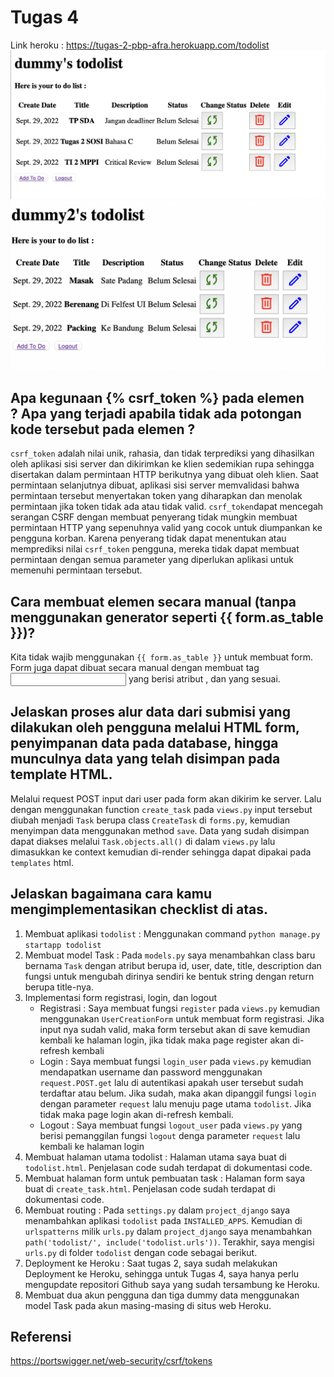 # Tugas 4

Link heroku : https://tugas-2-pbp-afra.herokuapp.com/todolist
![image](dummy1.png)
![image](dummy2.png)

## Apa kegunaan {% csrf_token %} pada elemen <form>? Apa yang terjadi apabila tidak ada potongan kode tersebut pada elemen <form>? ##
`csrf_token` adalah nilai unik, rahasia, dan tidak terprediksi yang dihasilkan oleh aplikasi sisi server dan dikirimkan ke klien sedemikian rupa sehingga disertakan dalam permintaan HTTP berikutnya yang dibuat oleh klien. Saat permintaan selanjutnya dibuat, aplikasi sisi server memvalidasi bahwa permintaan tersebut menyertakan token yang diharapkan dan menolak permintaan jika token tidak ada atau tidak valid. `csrf_token`dapat mencegah serangan CSRF dengan membuat penyerang tidak mungkin membuat permintaan HTTP yang sepenuhnya valid yang cocok untuk diumpankan ke pengguna korban. Karena penyerang tidak dapat menentukan atau memprediksi nilai `csrf_token` pengguna, mereka tidak dapat membuat permintaan dengan semua parameter yang diperlukan aplikasi untuk memenuhi permintaan tersebut.

## Cara membuat elemen <form> secara manual (tanpa menggunakan generator seperti {{ form.as_table }})?  ##
Kita tidak wajib menggunakan `{{ form.as_table }}` untuk membuat form. Form juga dapat dibuat secara manual dengan membuat tag <input> yang berisi atribut <name> ,<type>  dan <value> yang sesuai.

## Jelaskan proses alur data dari submisi yang dilakukan oleh pengguna melalui HTML form, penyimpanan data pada database, hingga munculnya data yang telah disimpan pada template HTML. ##
Melalui request POST input dari user pada form akan dikirim ke server. Lalu dengan menggunakan function `create_task` pada `views.py` input tersebut diubah menjadi `Task` berupa class `CreateTask` di `forms.py`, 
kemudian menyimpan data menggunakan method `save`. Data yang sudah disimpan dapat diakses melalui `Task.objects.all()` di dalam `views.py` lalu dimasukkan ke context kemudian di-render sehingga dapat dipakai pada `templates` html.
## Jelaskan bagaimana cara kamu mengimplementasikan checklist di atas. ##
1. Membuat aplikasi `todolist` :
Menggunakan command `python manage.py startapp todolist`
2. Membuat model Task :
Pada `models.py` saya menambahkan class baru bernama `Task` dengan atribut berupa id, user, date, title, description dan fungsi untuk mengubah dirinya sendiri ke bentuk string dengan return berupa title-nya.
3. Implementasi form registrasi, login, dan logout
    * Registrasi : Saya membuat fungsi `register` pada `views.py` kemudian menggunakan `UserCreationForm` untuk membuat form registrasi. Jika input nya sudah valid, maka form tersebut akan di save kemudian kembali ke halaman login, jika tidak maka page register akan di-refresh kembali
    * Login : Saya membuat fungsi `login_user` pada `views.py` kemudian mendapatkan username dan password menggunakan `request.POST.get` lalu di autentikasi apakah user tersebut sudah terdaftar atau belum. Jika sudah, maka akan dipanggil fungsi `login` dengan parameter `request` lalu menuju page utama `todolist`. Jika tidak maka page login akan di-refresh kembali.
    * Logout : Saya membuat fungsi `logout_user` pada `views.py` yang berisi pemanggilan fungsi `logout` denga parameter `request` lalu kembali ke halaman login
4.  Membuat halaman utama todolist :
Halaman utama saya buat di `todolist.html`. Penjelasan code sudah terdapat di dokumentasi code.
5. Membuat halaman form untuk pembuatan task :
Halaman form saya buat di `create_task.html`. Penjelasan code sudah terdapat di dokumentasi code.
6. Membuat routing :
Pada `settings.py` dalam `project_django` saya menambahkan aplikasi `todolist` pada `INSTALLED_APPS`. Kemudian di `urlspatterns` milik `urls.py` dalam `project_django` saya menambahkan `path('todolist/', include('todolist.urls'))`. Terakhir, saya mengisi `urls.py` di folder `todolist` dengan code sebagai berikut.
7. Deployment ke Heroku :
Saat tugas 2, saya sudah melakukan Deployment ke Heroku, sehingga untuk Tugas 4, saya hanya perlu mengupdate repositori Github saya yang sudah tersambung ke Heroku.
8. Membuat dua akun pengguna dan tiga dummy data menggunakan model Task pada akun masing-masing di situs web Heroku.

## Referensi ##
https://portswigger.net/web-security/csrf/tokens

